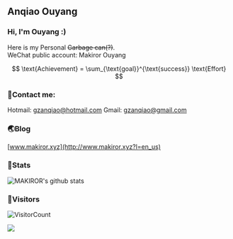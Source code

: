 ## Anqiao Ouyang
### Hi, I'm Ouyang :)

Here is my Personal <del>Garbage can(?)</del>.    
WeChat public account: Makiror Ouyang

$$ \text{Achievement} = \sum_{\text{goal}}^{\text{success}} \text{Effort} $$

### 📒Contact me:
Hotmail: gzanqiao@hotmail.com
Gmail: gzanqiao@gmail.com    

### 🌏Blog 
[www.makiror.xyz](http://www.makiror.xyz?l=en_us)    

### 📅Stats

![MAKIROR's github stats](https://github-readme-stats.vercel.app/api/?username=MAKIROR&show_icons=true&theme=algolia&count_private=true)

### 👀Visitors
![VisitorCount](https://profile-counter.glitch.me/MAKIROR/count.svg)

![](https://raw.githubusercontent.com/MAKIROR/main/assets/github-contribution-grid-snake.svg)              

<br>
